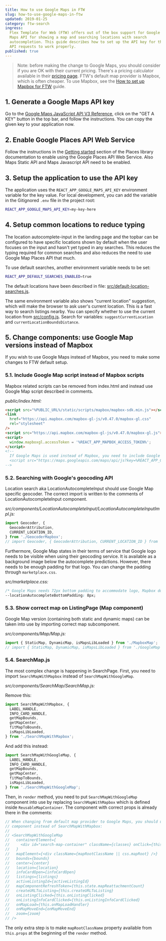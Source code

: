 ```yaml
---
title: How to use Google Maps in FTW
slug: how-to-use-google-maps-in-ftw
updated: 2019-01-25
category: ftw-search
ingress:
  Flex Template for Web (FTW) offers out of the box support for Google
  Maps API for showing a map and searching locations with search
  autocompletion. This guide describes how to set up the API key for the
  API requests to work properly.
published: true
---
```


> Note: before making the change to Google Maps, you should consider if
> you are OK with their current pricing. There's a pricing calculator
> available in their
> [pricing page](https://cloud.google.com/maps-platform/pricing/). FTW's
> default map provider is Mapbox, which is often cheaper. To use Mapbox,
> see the
> [How to set up Mapbox for FTW](/guides/how-to-set-up-mapbox-for-ftw/)
> guide.

## 1. Generate a Google Maps API key

Go to the
[Google Maps JavaScript API V3 Reference](https://developers.google.com/maps/documentation/javascript/reference),
click on the "GET A KEY" button in the top bar, and follow the
instructions. You can copy the given key to your application now.

## 2. Enable Google Places API Web Service

Follow the instructions in the
[Getting started](https://developers.google.com/maps/documentation/javascript/places#GetStarted)
section of the Places library documentation to enable using the Google
Places API Web Service. Also Maps Static API and Maps Javascript API
need to be enabled.

## 3. Setup the application to use the API key

The application uses the `REACT_APP_GOOGLE_MAPS_API_KEY` environment
variable for the key value. For local development, you can add the
variable in the Gitignored `.env` file in the project root:

```bash
REACT_APP_GOOGLE_MAPS_API_KEY=my-key-here
```

## 4. Setup common locations to reduce typing

The location autocomplete-input in the landing page and the topbar can
be configured to have specific locations shown by default when the user
focuses on the input and hasn't yet typed in any searches. This reduces
the typing required for common searches and also reduces the need to use
Google Map Places API that much.

To use default searches, another environment variable needs to be set:

```bash
REACT_APP_DEFAULT_SEARCHES_ENABLED=true
```

The default locations have been described in file:
[src/default-location-searches.js](https://github.com/sharetribe/flex-template-web/blob/master/src/default-location-searches.js).

The same environment variable also shows "current location" suggestion,
which will make the browser to ask user's current location. This is a
fast way to search listings nearby. You can specify whether to use the
current location from
[src/config.js](https://github.com/sharetribe/flex-template-web/blob/master/src/config.js).
Search for variables: `suggestCurrentLocation` and
`currentLocationBoundsDistance`.

## 5. Change components: use Google Map versions instead of Mapbox

If you wish to use Google Maps instead of Mapbox, you need to make some
changes to FTW default setup.

### 5.1. Include Google Map script instead of Mapbox scripts

Mapbox related scripts can be removed from index.html and instead use
Google Map script described in comments.

_public/index.html:_

```html
<script src="%PUBLIC_URL%/static/scripts/mapbox/mapbox-sdk.min.js"></script>
<link
  href="https://api.mapbox.com/mapbox-gl-js/v0.47.0/mapbox-gl.css"
  rel="stylesheet"
/>
<script src="https://api.mapbox.com/mapbox-gl-js/v0.47.0/mapbox-gl.js"></script>
<script>
  window.mapboxgl.accessToken = '%REACT_APP_MAPBOX_ACCESS_TOKEN%';
</script>
<!--
  If Google Maps is used instead of Mapbox, you need to include Google's script instead:
  <script src="https://maps.googleapis.com/maps/api/js?key=%REACT_APP_GOOGLE_MAPS_API_KEY%&libraries=places"></script>
-->
```

### 5.2. Searching with Google's geocoding API

Location search aka LocationAutocompleteInput should use Google Map
specific geocoder. The correct import is written to the comments of
LocationAutocompleteInput component.

_src/components/LocationAutocompleteInput/LocationAutocompleteInputImpl.js:_

```js
import Geocoder, {
  GeocoderAttribution,
  CURRENT_LOCATION_ID,
} from './GeocoderMapbox';
// import Geocoder, { GeocoderAttribution, CURRENT_LOCATION_ID } from './GeocoderGoogleMaps';
```

Furthermore, Google Map states in their terms of service that Google
logo needs to be visible when using their geocoding service. It is
available as a background image below the autocomplete predictions.
However, there needs to be enough padding for that logo. You can change
the padding through `marketplace.css`.

_src/marketplace.css:_

```css
/* Google Maps needs 72px bottom padding to accommodate logo, Mapbox doesn't have one */
--locationAutocompleteBottomPadding: 8px;
```

### 5.3. Show correct map on ListingPage (Map component)

Google Map version (containing both static and dynamic maps) can be
taken into use by importing correct map subcomponent.

_src/components/Map/Map.js:_

```js
import { StaticMap, DynamicMap, isMapsLibLoaded } from './MapboxMap';
// import { StaticMap, DynamicMap, isMapsLibLoaded } from './GoogleMap';
```

### 5.4. SearchMap.js

The most complex change is happening in SearchPage. First, you need to
import `SearchMapWithMapbox` instead of `SearchMapWithGoogleMap`.

_src/components/SearchMap/SearchMap.js:_

Remove this:

```js
import SearchMapWithMapbox, {
  LABEL_HANDLE,
  INFO_CARD_HANDLE,
  getMapBounds,
  getMapCenter,
  fitMapToBounds,
  isMapsLibLoaded,
} from './SearchMapWithMapbox';
```

And add this instead:

```js
import SearchMapWithGoogleMap, {
  LABEL_HANDLE,
  INFO_CARD_HANDLE,
  getMapBounds,
  getMapCenter,
  fitMapToBounds,
  isMapsLibLoaded,
} from './SearchMapWithGoogleMap';
```

Then, in `render` method, you need to put `SearchMapWithGoogleMap`
component into use by replacing `SearchMapWithMapbox` which is defined
inside `ReusableMapContainer`. The component with correct props is
already there in the comments:

```js
// When changing from default map provider to Google Maps, you should use the following
// component instead of SearchMapWithMapbox:
//
// <SearchMapWithGoogleMap
//   containerElement={
//     <div id="search-map-container" className={classes} onClick={this.onMapClicked} />
//   }
//   mapElement={<div className={mapRootClassName || css.mapRoot} />}
//   bounds={bounds}
//   center={center}
//   location={location}
//   infoCardOpen={infoCardOpen}
//   listings={listings}
//   activeListingId={activeListingId}
//   mapComponentRefreshToken={this.state.mapReattachmentCount}
//   createURLToListing={this.createURLToListing}
//   onListingClicked={this.onListingClicked}
//   onListingInfoCardClicked={this.onListingInfoCardClicked}
//   onMapLoad={this.onMapLoadHandler}
//   onMapMoveEnd={onMapMoveEnd}
//   zoom={zoom}
// />
```

The only extra step is to make `mapRootClassName` property available
from `this.props` at the beginning of the `render` method.
